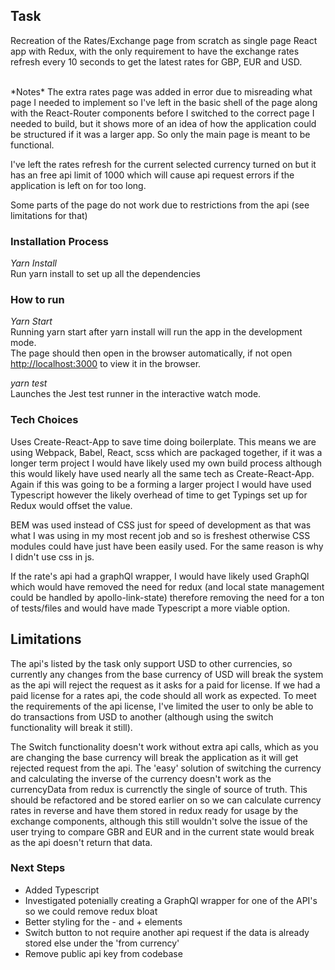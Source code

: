 ## Task
Recreation of the Rates/Exchange page from scratch as single page React app with Redux, with the only requirement to have the exchange rates refresh every 10 seconds to get the latest rates for GBP, EUR and USD.

<br>
*Notes*
The extra rates page was added in error due to misreading what page I needed to implement so I've left in the basic shell of the page along with the React-Router components before I switched to the correct page I needed to build, but it shows more of an idea of how the application could be structured if it was a larger app. So only the main page is meant to be functional.

I've left the rates refresh for the current selected currency turned on but it has an free api limit of 1000 which will cause api request errors if the application is left on for too long.

Some parts of the page do not work due to restrictions from the api (see limitations for that) 

### Installation Process
*Yarn Install*<br>
Run yarn install to set up all the dependencies 

### How to run
*Yarn Start* <br>
Running yarn start after yarn install will run the app in the development mode.<br>
The page should then open in the browser automatically, if not open [http://localhost:3000](http://localhost:3000) to view it in the browser. 

*yarn test* <br>
Launches the Jest test runner in the interactive watch mode.<br>

### Tech Choices
Uses Create-React-App to save time doing boilerplate. This means we are using Webpack, Babel, React, scss which are packaged together, if it was a longer term project I would have likely used my own build process although this would likely have used nearly all the same tech as Create-React-App. Again if this was going to be a forming a larger project I would have used Typescript however the likely overhead of time to get Typings set up for Redux would offset the value.

BEM was used instead of CSS just for speed of development as that was what I was using in my most recent job and so is freshest otherwise CSS modules could have just have been easily used. For the same reason is why I didn't use css in js.

If the rate's api had a graphQl wrapper, I would have likely used GraphQl which would have removed the need for redux (and local state management could be handled by apollo-link-state) therefore removing the need for a ton of tests/files and would have made Typescript a more viable option.

## Limitations
The api's listed by the task only support USD to other currencies, so currently any changes from the base currency of USD will break the system as the api will reject the request as it asks for a paid for license. If we had a paid license for a rates api, the code should all work as expected. To meet the requirements of the api license, I've limited the user to only be able to do transactions from USD to another (although using the switch functionality will break it still). 

The Switch functionality doesn't work without extra api calls, which as you are changing the base currency will break the application as it will get rejected request from the api. The 'easy' solution of switching the currency and calculating the inverse of the currency doesn't work as the currencyData from redux is currenctly the single of source of truth. This should be refactored and be stored earlier on so we can calculate currency rates in reverse and have them stored in redux ready for usage by the exchange components, although this still wouldn't solve the issue of the user trying to compare GBR and EUR and in the current state would break as the api doesn't return that data.

 ### Next Steps

 - Added Typescript
 - Investigated potenially creating a GraphQl wrapper for one of the API's so we could remove redux bloat
 - Better styling for the - and + elements
 - Switch button to not require another api request if the data is already stored else under the 'from currency'
 - Remove public api key from codebase 



 

